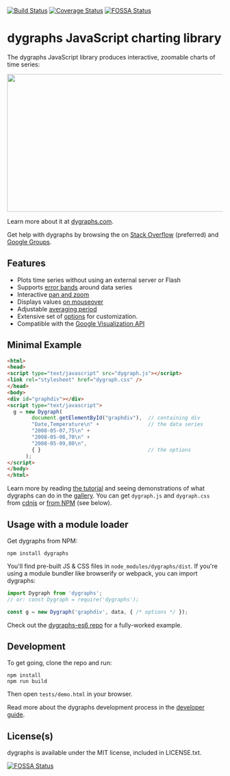 [![Build Status](https://travis-ci.org/danvk/dygraphs.svg?branch=markdown-readme)](https://travis-ci.org/danvk/dygraphs) [![Coverage Status](https://img.shields.io/coveralls/danvk/dygraphs.svg)](https://coveralls.io/r/danvk/dygraphs)
[![FOSSA Status](https://app.fossa.io/api/projects/git%2Bgithub.com%2FEZO801%2Fdygraphs.svg?type=shield)](https://app.fossa.io/projects/git%2Bgithub.com%2FEZO801%2Fdygraphs?ref=badge_shield)
# dygraphs JavaScript charting library

The dygraphs JavaScript library produces interactive, zoomable charts of time series:

<img src="https://cloud.githubusercontent.com/assets/98301/5311286/eb760eea-7c10-11e4-9a59-1d144e51a15b.png" width="618" height="322">

Learn more about it at [dygraphs.com](http://www.dygraphs.com).

Get help with dygraphs by browsing the  on [Stack Overflow][] (preferred) and [Google Groups][].

## Features
* Plots time series without using an external server or Flash
* Supports [error bands][] around data series
* Interactive [pan and zoom][]
* Displays values [on mouseover][]
* Adjustable [averaging period][]
* Extensive set of [options][] for customization.
* Compatible with the [Google Visualization API][gviz]

## Minimal Example
```html
<html>
<head>
<script type="text/javascript" src="dygraph.js"></script>
<link rel="stylesheet" href="dygraph.css" />
</head>
<body>
<div id="graphdiv"></div>
<script type="text/javascript">
  g = new Dygraph(
        document.getElementById("graphdiv"),  // containing div
        "Date,Temperature\n" +                // the data series
        "2008-05-07,75\n" +
        "2008-05-08,70\n" +
        "2008-05-09,80\n",
        { }                                   // the options
      );
</script>
</body>
</html>
```

Learn more by reading [the tutorial][] and seeing demonstrations of what
dygraphs can do in the [gallery][]. You can get `dygraph.js` and `dygraph.css`
from [cdnjs][] or [from NPM][npm] (see below).

## Usage with a module loader

Get dygraphs from NPM:

    npm install dygraphs

You'll find pre-built JS & CSS files in `node_modules/dygraphs/dist`. If you're
using a module bundler like browserify or webpack, you can import dygraphs:

```js
import Dygraph from 'dygraphs';
// or: const Dygraph = require('dygraphs');

const g = new Dygraph('graphdiv', data, { /* options */ });
```

Check out the [dygraphs-es6 repo][] for a fully-worked example.

## Development

To get going, clone the repo and run:

    npm install
    npm run build

Then open `tests/demo.html` in your browser.

Read more about the dygraphs development process in the [developer guide](/DEVELOP.md).

## License(s)
dygraphs is available under the MIT license, included in LICENSE.txt.

[cdnjs]: https://cdnjs.com/libraries/dygraph
[the tutorial]: http://www.dygraphs.com/tutorial.html
[gallery]: http://www.dygraphs.com/gallery
[error bands]: http://dygraphs.com/tests/legend-values.html
[pan and zoom]: http://dygraphs.com/tests/link-interaction.html
[on mouseover]: http://dygraphs.com/tests/legend-values.html
[averaging period]: http://dygraphs.com/tests/temperature-sf-ny.html
[options]: http://www.dygraphs.com/options.html
[Stack Overflow]: http://stackoverflow.com/questions/tagged/dygraphs?sort=votes&pageSize=50
[Google Groups]: http://groups.google.com/group/dygraphs-users
[gviz]: http://dygraphs.com/data.html#datatable
[npm]: https://www.npmjs.com/package/dygraphs
[dygraphs-es6 repo]: https://github.com/danvk/dygraphs-es6


[![FOSSA Status](https://app.fossa.io/api/projects/git%2Bgithub.com%2FEZO801%2Fdygraphs.svg?type=large)](https://app.fossa.io/projects/git%2Bgithub.com%2FEZO801%2Fdygraphs?ref=badge_large)